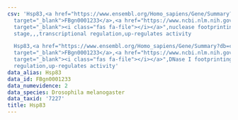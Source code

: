 ```yaml
---
csv: 'Hsp83,<a href="https://www.ensembl.org/Homo_sapiens/Gene/Summary?db=core;g=FBgn0001233"
  target="_blank">FBgn0001233</a>,<a href="https://www.ncbi.nlm.nih.gov/pubmed/6472466"
  target="_blank"><i class="fas fa-file"></i></a>",nuclease footprinting,direct interaction,embryo
  stage,,,transcriptional regulation,up-regulates activity

  Hsp83,<a href="https://www.ensembl.org/Homo_sapiens/Gene/Summary?db=core;g=FBgn0001233"
  target="_blank">FBgn0001233</a>,<a href="https://www.ncbi.nlm.nih.gov/pubmed/3685975"
  target="_blank"><i class="fas fa-file"></i></a>",DNase I footprinting,direct interaction,,,,transcriptional
  regulation,up-regulates activity'
data_alias: Hsp83
data_id: FBgn0001233
data_numevidence: 2
data_species: Drosophila melanogaster
data_taxid: '7227'
title: Hsp83
---
```

